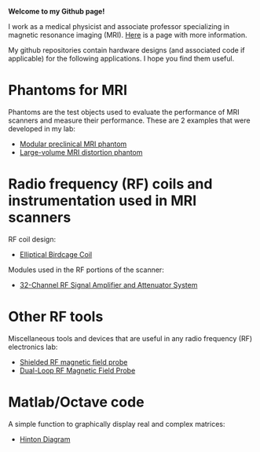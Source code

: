 **Welcome to my Github page!**

I work as a medical physicist and associate professor specializing in magnetic resonance imaging (MRI). [Here](https://apps.ualberta.ca/directory/person/dezanche) is a page with more information.

My github repositories contain hardware designs (and associated code if applicable) for the following applications. I hope you find them useful.

# Phantoms for MRI
Phantoms are the test objects used to evaluate the performance of MRI scanners and measure their performance. These are 2 examples that were developed in my lab:
* [Modular preclinical MRI phantom](https://github.com/dezanche/preclinical_MRI_phantom)
* [Large-volume MRI distortion phantom](https://github.com/dezanche/MRI_distortion_phantom)

# Radio frequency (RF) coils and instrumentation used in MRI scanners
RF coil design:
* [Elliptical Birdcage Coil](https://github.com/dezanche/Elliptical_Birdcage_Coil/)

Modules used in the RF portions of the scanner:
* [32-Channel RF Signal Amplifier and Attenuator System](https://github.com/dezanche/32-channel_RF_system)

# Other RF tools
Miscellaneous tools and devices that are useful in any radio frequency (RF) electronics lab:
* [Shielded RF magnetic field probe](https://github.com/dezanche/H-field_RF_probe)
* [Dual-Loop RF Magnetic Field Probe](https://github.com/dezanche/Dual-loop_RF_probe)

# Matlab/Octave code
A simple function to graphically display real and complex matrices:
* [Hinton Diagram](https://github.com/dezanche/Hinton_plot)

<!--
**dezanche/dezanche** is a ✨ _special_ ✨ repository because its `README.md` (this file) appears on your GitHub profile.

Here are some ideas to get you started:

- 🔭 I’m currently working on ...
- 🌱 I’m currently learning ...
- 👯 I’m looking to collaborate on ...
- 🤔 I’m looking for help with ...
- 💬 Ask me about ...
- 📫 How to reach me: ...
- 😄 Pronouns: ...
- ⚡ Fun fact: ...
-->

